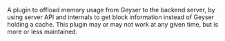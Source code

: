 A plugin to offload memory usage from Geyser to the backend server, by using server API and internals to get block information instead of Geyser holding a cache.
This plugin may or may not work at any given time, but is more or less maintained.
